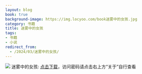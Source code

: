 ```yaml
---
layout: blog
book: true
background-image: https://img.locyoo.com/book迷雾中的女孩.jpg
category: 书籍
title: 迷雾中的女孩
tags:
- 书籍
- 小说
redirect_from:
  - /2024/03/迷雾中的女孩/
---
```

![](https://img.locyoo.com/book迷雾中的女孩.jpg)
迷雾中的女孩: <a name = "ref1" href="https://url18.ctfile.com/f/50983618-1051397047-fa35f7?p=3619">点击下载</a>，访问密码请点击右上方“关于”自行查看